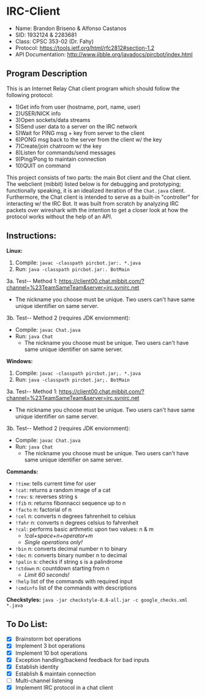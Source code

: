 # IRC-Client
* Name: Brandon Briseno & Alfonso Castanos
* SID: 1932124 & 2283681
* Class: CPSC 353-02 (Dr. Fahy)
* Protocol: https://tools.ietf.org/html/rfc2812#section-1.2
* API Documentation: http://www.jibble.org/javadocs/pircbot/index.html

## Program Description
This is an Internet Relay Chat client program which should follow the following protocol:
*  1)Get info from user (hostname, port, name, user)
*  2)USER/NICK info
*  3)Open sockets/data streams
*  5)Send user data to a server on the IRC network
*  5)Wait for PING msg + key from server to the client
*  6)PONG msg back to the server from the client w/ the key
*  7)Create/join chatroom w/ the key
*  8)Listen for commands/send messages
*  9)Ping/Pong to maintain connection
*  10)QUIT on command

This project consists of two parts: the main Bot client and the Chat client. The webclient (mibbit) listed below is for debugging and prototyping; functionally speaking, it is an idealized iteration of the ```Chat.java``` client. Furthermore, the Chat client is intended to serve as a built-in "controller" for interacting w/ the IRC Bot. It was built from scratch by analyzing IRC packets over wireshark with the intention to get a closer look at how the protocol works without the help of an API. 

## Instructions:
**Linux:**
1. Compile: ```javac -classpath pircbot.jar:. *.java```
2. Run: ```java -classpath pircbot.jar:. BotMain```

3a. Test-- Method 1: https://client00.chat.mibbit.com/?channel=%23TeamSameTeam&server=irc.synirc.net
  * The nickname you choose must be unique. Two users can't have same unique identifier on same server.
    
3b. Test-- Method 2 (requires JDK enviornment):
  * Compile: ```javac Chat.java```
  * Run: ```java Chat```
    * The nickname you choose must be unique. Two users can't have same unique identifier on same server.

**Windows:**
1. Compile: ```javac -classpath pircbot.jar;. *.java```
2. Run: ```java -classpath pircbot.jar;. BotMain```

3a. Test-- Method 1: https://client00.chat.mibbit.com/?channel=%23TeamSameTeam&server=irc.synirc.net
  * The nickname you choose must be unique. Two users can't have same unique identifier on same server.
  
3b. Test-- Method 2 (requires JDK enviornment):
  * Compile: ```javac Chat.java```
  * Run: ```java Chat```
    * The nickname you choose must be unique. Two users can't have same unique identifier on same server.

**Commands:**
* ```!time```: tells current time for user
* ```!cat```: returns a random image of a cat
* ```!rev```: s: reverses string s
* ```!fib``` n: returns fibonnacci sequence up to n
* ```!facto``` n: factorial of n
* ```!cel``` n: converts n degrees fahrenheit to celsius
* ```!fahr``` n: converts n degrees celsius to fahrenheit
* ```!cal```: performs basic arthmetic upon two values: n & m
  * *!cal+space+n+operator+m*
  * *Single operations only!*
* ```!bin``` n: converts decimal number n to binary
* ```!dec``` n: converts binary number n to decimal
* ```!palin``` s: checks if string s is a palindrome
* ```!ctdown``` n: countdown starting from n
  * *Limit 60 seconds!*
* ```!help``` list of the commands with required input
* ```!cmdinfo``` list of the commands with descriptions

**Checkstyles:**
```java -jar checkstyle-8.8-all.jar -c google_checks.xml *.java```

## To Do List:

- [x] Brainstorm bot operations
- [x] Implement 3 bot operations
- [x] Implement 10 bot operations
- [x] Exception handling/backend feedback for bad inputs
- [x] Establish identity
- [x] Establish & maintain connection
- [ ] Multi-channel listening
- [x] Implement IRC protocol in a chat client
